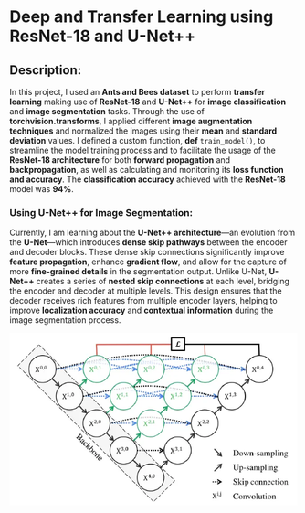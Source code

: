 # Deep and Transfer Learning using ResNet-18 and U-Net++

## Description:

In this project, I used an **Ants and Bees dataset** to perform **transfer learning** making use of **ResNet-18** and **U-Net++** for **image classification** and **image segmentation** tasks. Through the use of **torchvision.transforms**, I applied different **image augmentation techniques** and normalized the images using their **mean** and **standard deviation** values. I defined a custom function, **def** `train_model()`, to streamline the model training process and to facilitate the usage of the **ResNet-18 architecture** for both **forward propagation** and **backpropagation**, as well as calculating and monitoring its  **loss function and accuracy**. The **classification accuracy** achieved with the **ResNet-18** model was **94%**.

### Using U-Net++ for Image Segmentation:

Currently, I am learning about the **U-Net++ architecture**—an evolution from the **U-Net**—which introduces **dense skip pathways** between the encoder and decoder blocks. These dense skip connections significantly improve **feature propagation**, enhance **gradient flow**, and allow for the capture of more **fine-grained details** in the segmentation output. Unlike U-Net, **U-Net++** creates a series of **nested skip connections** at each level, bridging the encoder and decoder at multiple levels. This design ensures that the decoder receives rich features from multiple encoder layers, helping to improve **localization accuracy** and **contextual information** during the image segmentation process.

![](U-Net.jpg)
